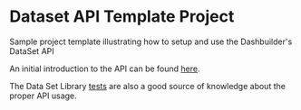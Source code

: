 # Dataset API Template Project 

Sample project template illustrating how to setup and use the Dashbuilder's DataSet API

An initial introduction to the API can be found [here](https://github.com/dashbuilder/dashbuilder/tree/master/dashbuilder-backend/dashbuilder-dataset-core).

The Data Set Library [tests](https://github.com/dashbuilder/dashbuilder/tree/master/dashbuilder-backend/dashbuilder-dataset-core/src/test/java/org/dashbuilder/dataset)
 are also a good source of knowledge about the proper API usage.
